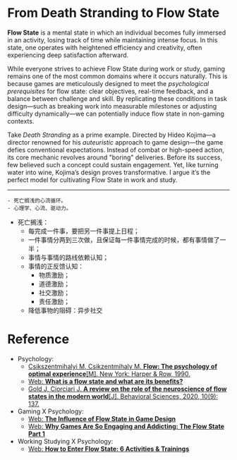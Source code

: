 # From Death Stranding to Flow State
**Flow State** is a mental state in which an individual becomes fully immersed in an activity, losing track of time while maintaining intense focus. In this state, one operates with heightened efficiency and creativity, often experiencing deep satisfaction afterward.

While everyone strives to achieve Flow State during work or study, gaming remains one of the most common domains where it occurs naturally. This is because games are meticulously designed to meet the *psychological prerequisites* for flow state: clear objectives, real-time feedback, and a balance between challenge and skill. By replicating these conditions in task design—such as breaking work into measurable milestones or adjusting difficulty dynamically—we can potentially induce flow state in non-gaming contexts.

Take *Death Stranding* as a prime example. Directed by Hideo Kojima—a director renowned for his *auteuristic* approach to game design—the game defies conventional expectations. Instead of combat or high-speed action, its core mechanic revolves around "boring" deliveries. Before its success, few believed such a concept could sustain engagement. Yet, like turning water into wine, Kojima’s design proves transformative. I argue it’s the perfect model for cultivating Flow State in work and study.

---

    - 死亡搁浅的心流循环。
    - 心理学、心流、驱动力。

- 死亡搁浅：
    - 每完成一件事，要把另一件事提上日程；
    - 一件事情分两到三次做，且保证每一件事情完成的时候，都有事情做了一半；
    - 事情与事情的路线依赖认知；
    - 事情的正反馈认知：
        - 物质激励；
        - 道德激励；
        - 社交激励；
        - 责任激励；
    - 降低事物的阻碍：异步社交

# Reference
- Psychology:
    - [Csikszentmihalyi M, Csikzentmihaly M. **Flow: The psychology of optimal experience**[M]. New York: Harper & Row, 1990.](https://jazzietakesonamarathon.wordpress.com/wp-content/uploads/2018/03/bf289-flow_the_psychology_of_optimal_experience-2-2.pdf)
    - [Web: **What is a flow state and what are its benefits?**](https://www.headspace.com/articles/flow-state)
    - [Gold J, Ciorciari J. **A review on the role of the neuroscience of flow states in the modern world**[J]. Behavioral Sciences, 2020, 10(9): 137.](https://pmc.ncbi.nlm.nih.gov/articles/PMC7551835/)
- Gaming X Psychology:
    - [Web: **The Influence of Flow State in Game Design**](https://medium.com/@aniketisg/the-influence-of-flow-state-in-game-design-2b26a0408da0)
    - [Web: **Why Games Are So Engaging and Addicting: The Flow State Part 1**](https://www.aidanhelfant.com/how-to-gamify-your-life-to-enter-flow-more-consistently/)
- Working Studying X Psychology:
    - [Web: **How to Enter Flow State: 6 Activities & Trainings**](https://positivepsychology.com/flow-activities/)